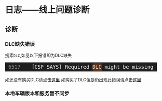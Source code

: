 # 日志——线上问题诊断



## 诊断

### DLC缺失错误

搜索`DLC`,如见以下报错即为DLC缺失

<div align=center> <img src="../imgs/page_viewLog/Indexes/DLC_missing_01.png" alt="DLC_missing_01" align=center; style="zoom:100%;" /> </div>

如还没有购买DLC请点击[这里](../page-localGame/install#购买dlc) 如购买了DLC但是仍出现此错误请点击[这里](../page-localGame/error#)

### 本地车辆版本和服务器不同步




